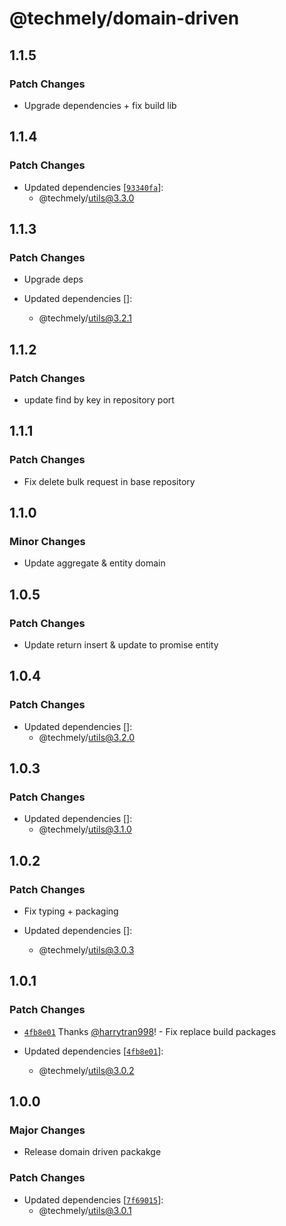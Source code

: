 # @techmely/domain-driven

## 1.1.5

### Patch Changes

- Upgrade dependencies + fix build lib

## 1.1.4

### Patch Changes

- Updated dependencies [[`93340fa`](https://github.com/techmely/essential-packages/commit/93340fab455bf57fd852703bdd589c88d0e5c8c0)]:
  - @techmely/utils@3.3.0

## 1.1.3

### Patch Changes

- Upgrade deps

- Updated dependencies []:
  - @techmely/utils@3.2.1

## 1.1.2

### Patch Changes

- update find by key in repository port

## 1.1.1

### Patch Changes

- Fix delete bulk request in base repository

## 1.1.0

### Minor Changes

- Update aggregate & entity domain

## 1.0.5

### Patch Changes

- Update return insert & update to promise entity

## 1.0.4

### Patch Changes

- Updated dependencies []:
  - @techmely/utils@3.2.0

## 1.0.3

### Patch Changes

- Updated dependencies []:
  - @techmely/utils@3.1.0

## 1.0.2

### Patch Changes

- Fix typing + packaging

- Updated dependencies []:
  - @techmely/utils@3.0.3

## 1.0.1

### Patch Changes

- [`4fb8e01`](https://github.com/techmely/essential-packages/commit/4fb8e018133c2abaf622762e1b53667191b624d8) Thanks [@harrytran998](https://github.com/harrytran998)! - Fix replace build packages

- Updated dependencies [[`4fb8e01`](https://github.com/techmely/essential-packages/commit/4fb8e018133c2abaf622762e1b53667191b624d8)]:
  - @techmely/utils@3.0.2

## 1.0.0

### Major Changes

- Release domain driven packakge

### Patch Changes

- Updated dependencies [[`7f69015`](https://github.com/techmely/essential-packages/commit/7f690154588e888643be6c02005687c88db4d44c)]:
  - @techmely/utils@3.0.1
